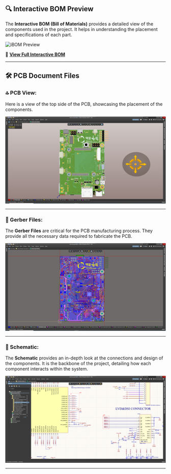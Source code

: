 ## 🔍 Interactive BOM Preview
The **Interactive BOM (Bill of Materials)** provides a detailed view of the components used in the project. It helps in understanding the placement and specifications of each part.

![iBOM Preview](./ibom_screenshot.png)

🔗 [**View Full Interactive BOM**](https://github.com/hiibrarahmad/DERMOSCOPE.github.io/blob/main/ibom.html)

---

## 🛠️ PCB Document Files

### 🔝 PCB View:
Here is a view of the top side of the PCB, showcasing the placement of the components.

![Top View](https://github.com/hiibrarahmad/DERMOSCOPE.github.io/blob/main/PCB%20Documents/PCB.png)

---

### 📁 Gerber Files:
The **Gerber Files** are critical for the PCB manufacturing process. They provide all the necessary data required to fabricate the PCB.

![Gerber Files](https://github.com/hiibrarahmad/DERMOSCOPE.github.io/blob/main/PCB%20Documents/gerber.png)

---

### 📜 Schematic:
The **Schematic** provides an in-depth look at the connections and design of the components. It is the backbone of the project, detailing how each component interacts within the system.

![Schematic](https://github.com/hiibrarahmad/DERMOSCOPE.github.io/blob/main/PCB%20Documents/sch.png)

---
